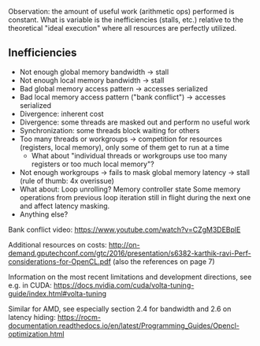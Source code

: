 Observation: the amount of useful work (arithmetic ops) performed is constant.
What is variable is the inefficiencies (stalls, etc.) relative to the theoretical "ideal execution" where all resources are perfectly utilized.

## Inefficiencies

 - Not enough global memory bandwidth -> stall
 - Not enough local memory bandwidth -> stall
 - Bad global memory access pattern -> accesses serialized
 - Bad local memory access pattern ("bank conflict") -> accesses serialized
 - Divergence: inherent cost
 - Divergence: some threads are masked out and perform no useful work
 - Synchronization: some threads block waiting for others
 - Too many threads or workgroups -> competition for resources (registers, local memory), only some of them get to run at a time
   - What about "individual threads or workgroups use too many registers or too much local memory"?
 - Not enough workgroups -> fails to mask global memory latency -> stall (rule of thumb: 4x overissue)
 - What about: Loop unrolling? Memory controller state
  Some memory operations from previous loop iteration still in flight during the next one and affect latency masking.
 - Anything else?


Bank conflict video:
https://www.youtube.com/watch?v=CZgM3DEBplE

Additional resources on costs:
http://on-demand.gputechconf.com/gtc/2016/presentation/s6382-karthik-ravi-Perf-considerations-for-OpenCL.pdf (also the references on page 7)

Information on the most recent limitations and development directions, see e.g. in CUDA:
https://docs.nvidia.com/cuda/volta-tuning-guide/index.html#volta-tuning

Similar for AMD, see especially section 2.4 for bandwidth and 2.6 on latency hiding:
https://rocm-documentation.readthedocs.io/en/latest/Programming_Guides/Opencl-optimization.html
